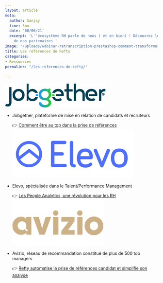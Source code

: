 ```yaml
---
layout: article
meta:
  author: Sanjay
  time: 3mn
  date: '08/06/21'
  excerpt: 'L''écosystème RH parle de nous ( et en bien) ! Découvrez les articles
    de nos partenaires '
image: "/uploads/webinar-retranscription-prestashop-comment-transformer-la-periode-d-essai-a-tous-les-couts-12.png"
title: Les références de Refty
categories:
- Ressources
permalink: "/les-references-de-refty/"

---
```

 ![](/uploads/logo.png)

* Jobgether, plateforme de mise en relation de candidats et recruteurs

  👉  [Comment être au top dans la prise de références](https://jobgether.com/fr/comment-etre-au-top-dans-la-prise-de-references/) ![](/uploads/5edf81e44dfb0a4d0b8c071f_logo_indigo_400x160.png)
* Elevo, spécialisée dans le Talent/Performance Management

  👉  [Les People Analytics, une révolution pour les RH](https://www.elevo.fr/post/les-people-analytics-une-revolution-pour-les-rh)    ![](/uploads/5db7317068a1431ddc013c55_logo-dore-sans-point-site.png)
* Avizio, réseau de recommandation constitué de plus de 500 top managers

  👉  [Refty automatise la prise de références candidat et simplifie son analyse](https://www.avizio.fr/blog/refty-automatise-la-prise-de-reference-candidat-et-simplifie-son-analyse)